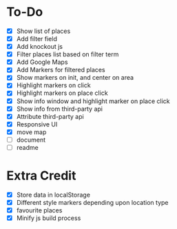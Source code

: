 # To-Do

- [x] Show list of places
- [x] Add filter field
- [x] Add knockout js
- [x] Filter places list based on filter term
- [x] Add Google Maps
- [x] Add Markers for filtered places
- [x] Show markers on init, and center on area
- [x] Highlight markers on click
- [x] Highlight markers on place click
- [x] Show info window and highlight marker on place click
- [x] Show info from third-party api
- [x] Attribute third-party api
- [x] Responsive UI
- [x] move map
- [ ] document
- [ ] readme

# Extra Credit

- [x] Store data in localStorage
- [x] Different style markers depending upon location type
- [x] favourite places
- [x] Minify js build process
